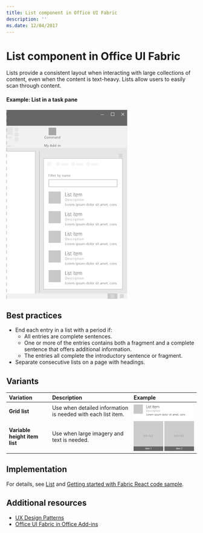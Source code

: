 ```yaml
---
title: List component in Office UI Fabric
description: ''
ms.date: 12/04/2017
---
```


# List component in Office UI Fabric

Lists provide a consistent layout when interacting with large collections of content, even when the content is text-heavy. Lists allow users to easily scan through content. 
  
#### Example: List in a task pane

![An image showing a list](../images/overview-with-app-list.png)

## Best practices

- End each entry in a list with a period if:
  - All entries are complete sentences.
  - One or more of the entries contains both a fragment and a complete sentence that offers additional information.
  - The entries all complete the introductory sentence or fragment.
- Separate consecutive lists on a page with headings.

## Variants

|**Variation**|**Description**|**Example**|
|:------------|:--------------|:----------|
|**Grid list**|Use when detailed information is needed with each list item.|![Grid List image](../images/list.png)<br/>|
|**Variable height item list**|Use when large imagery and text is needed.|![Variable height item List image](../images/list-grid.png)<br/>|

## Implementation

For details, see [List](https://dev.office.com/fabric#/components/list) and [Getting started with Fabric React code sample](https://github.com/OfficeDev/Word-Add-in-GettingStartedFabricReact).

## Additional resources

- [UX Design Patterns](https://github.com/OfficeDev/Office-Add-in-UX-Design-Patterns-Code)
- [Office UI Fabric in Office Add-ins](office-ui-fabric.md)
